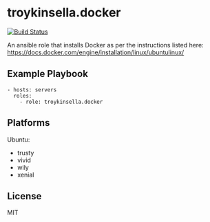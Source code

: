 troykinsella.docker
===================

[![Build Status][travis-image]][travis-url]

An ansible role that installs Docker as per the instructions listed here: https://docs.docker.com/engine/installation/linux/ubuntulinux/

Example Playbook
----------------

    - hosts: servers
      roles:
        - role: troykinsella.docker

Platforms
---------

Ubuntu:

* trusty
* vivid
* wily
* xenial

License
-------

MIT

[travis-image]: https://travis-ci.org/troykinsella/ansible-docker.svg?branch=master
[travis-url]: https://travis-ci.org/troykinsella/ansible-docker

